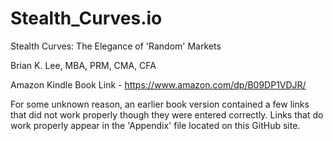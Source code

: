 # Stealth_Curves.io
Stealth Curves: The Elegance of 'Random' Markets

Brian K. Lee, MBA, PRM, CMA, CFA

Amazon Kindle Book Link - https://www.amazon.com/dp/B09DP1VDJR/

For some unknown reason, an earlier book version contained a few links that did not work properly though they were entered correctly. Links that do work properly appear in the 'Appendix' file located on this GitHub site.
